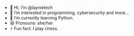 - 👋 Hi, I’m @laynietech
- 👀 I’m interested in programming, cybersecurity and more...
- 🌱 I’m currently learning Python.
- 😄 Pronouns: she/her
- ⚡ Fun fact: I play chess.

<!---
laynietech/laynietech is a ✨ special ✨ repository because its `README.md` (this file) appears on your GitHub profile.
You can click the Preview link to take a look at your changes.
--->
